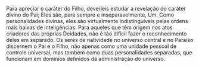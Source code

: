 ﻿Para apreciar o caráter do Filho, deveríeis estudar a revelação do caráter divino do Pai; Eles são, para sempre e inseparavelmente, Um. Como personalidades divinas, eles são virtualmente indistinguíveis pelas ordens mais baixas de inteligências. Para aqueles que têm origem nos atos criadores das próprias Deidades, não é tão difícil fazer o reconhecimento deles em separado. Os seres de natividade no universo central e no Paraíso discernem o Pai e o Filho, não apenas como uma unidade pessoal de controle universal, mas também como duas personalidades separadas, que funcionam em domínios definidos da administração do universo.